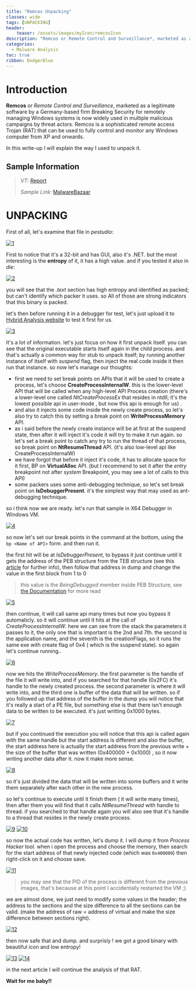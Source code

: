 ```yaml
---
title: "Remcos Unpacking"
classes: wide
tags: [UNPACKING]
header:
    teaser: /assets/images/myIcon/remcosIcon
description: "Remcos or Remote Control and Surveillance*, marketed as a legitimate software by a Germany-based firm Breaking Security for remotely managing Windows systems is now widely used in multiple malicious campaigns by threat actors. Remcos is a sophisticated remote access Trojan (RAT) that can be used to fully control and monitor any Windows computer from XP and onwards."
categories:
  - Malware Analysis
toc: true
ribbon: DodgerBlue
---
```


# Introduction

**Remcos** or *Remote Control and Surveillance*, marketed as a legitimate software by a Germany-based firm Breaking Security for remotely managing Windows systems is now widely used in multiple malicious campaigns by threat actors. Remcos is a sophisticated remote access Trojan (RAT) that can be used to fully control and monitor any Windows computer from XP and onwards.

In this write-up I will explain the way I used to unpack it.



## Sample Information 

>*VT*: [Report](https://www.virustotal.com/gui/file/ad3dc7a0c6ce33a7e45775b3452343eb748fab8823311df58d4599d6a203ff80)
>
>*Sample Link*: [MalwareBazaar](https://bazaar.abuse.ch/sample/ad3dc7a0c6ce33a7e45775b3452343eb748fab8823311df58d4599d6a203ff80)



# UNPACKING

First of all, let's examine that file in *pestudio*:

[![1](/assets/images/malware-analysis/remcosUnpack/1.png)](/assets/images/malware-analysis/remcosUnpack/1.png)

First to notice that it's a 32-bit and has GUI, also it's .NET. but the most interesting is the **entropy** of it, it has a high value. and if you tested it also in *die*:

[![2](/assets/images/malware-analysis/remcosUnpack/2.png)](/assets/images/malware-analysis/remcosUnpack/2.png)

you will see that the *.text* section has  high entropy and identified as packed;  but can't identify which packer it uses. so All of those are strong indicators that this binary is packed.

let's then before running it in a debugger for test, let's just upload it to [Hybrid Analysis website](https://www.hybrid-analysis.com/) to test it first for us.

[![3](/assets/images/malware-analysis/remcosUnpack/3.png)](/assets/images/malware-analysis/remcosUnpack/3.png)

It's a lot of information. let's just focus on how it first unpack itself. you can see that the original executable starts itself again in the child process. and that's actually a common way for stub to unpack itself; by running another instance of itself with *suspend* flag, then inject the real code inside it then run that instance. so now let's manage our thoughts:

- first we need to set break points on APIs that it will be used to create a process, let's choose **CreateProcessInternalW**. this is the lower-level API that will be called when any high-level API Process creation (there's a lower-level one called *NtCreateProcessEx* that resides in ntdll; it's the lowest possible api in user-mode , but now this api is enough for us) .
- and also it injects some code inside the newly create process, so let's also try to catch this by setting a break point on **WriteProcessMemory** API.
- as i said before the newly create instance will be at first at the suspend state, then after it will inject it's code it will try to make it run again. so let's set a break point to catch any try to run the thread of that process, so break point on **NtResumeThread** API. (it's also low-level api like CreateProcessInternalW)
- we have forgot that before it inject it's code, it has to allocate space for it first, BP on **VirtualAlloc** API. (but I recommend to set it after the *entry*  breakpoint not after *system* Breakpoint, you may see a lot of calls to this API)
- some packers uses some anti-debugging technique, so let's set break point on **IsDebuggerPresent**. it's the simplest way that may used as ant-debugging technique.

so i think now we are ready. let's run that sample in X64 Debugger in Windows VM.

[![4](/assets/images/malware-analysis/remcosUnpack/4.png)](/assets/images/malware-analysis/remcosUnpack/4.png)

so now let's set our break points in the command at the bottom, using the ```bp <Name of API>```  form. and then run it.

the first hit will be at *IsDebuggerPresent*, to bypass it just continue until it gets the address of the PEB structure from the TEB structure (see this [article](https://www.wikiwand.com/en/Win32_Thread_Information_Block) for further info), then follow that address in dump and change the value in the first block from 1 to 0 

> this value is the *BeingDebugged* member inside PEB Structure, see [the Documentation](https://learn.microsoft.com/en-us/windows/win32/api/winternl/ns-winternl-peb) for more read

[![5](/assets/images/malware-analysis/remcosUnpack/5.png)](/assets/images/malware-analysis/remcosUnpack/5.png)

then continue, it will call same api many times but now you bypass it automaticly. so it will continue until it hits at the call of *CreateProcessInternalW*. here we can see from the stack the parameters it passes to it, the only one that is important is the 2nd and 7th. the second is the application name, and the seventh is the creationFlags, so it runs the same exe with create flag of 0x4 ( which is the suspend state). so again let's continue running..

[![6](/assets/images/malware-analysis/remcosUnpack/6.png)](/assets/images/malware-analysis/remcosUnpack/6.png)

now we hits the *WriteProcessMemory*. the first parameter is the handle of the file it will write into, and if you searched for that handle (0x2FC) it's handle to the newly created process. the second parameter is where it will write into, and the third one is buffer of the data that will be written. so if you followed up that address of the buffer in the dump you will notice that it's really a start of a PE file, but something else is that there isn't enough data to be written to be executed. it's just writting 0x1000 bytes. 

[![7](/assets/images/malware-analysis/remcosUnpack/7.png)](/assets/images/malware-analysis/remcosUnpack/7.png)

but if you continued the execution you will notice that this api is called again with the same handle but the start address is different and also the buffer, the start address here is actually the start address from the previous write + the size of the buffer that was written (0x400000 + 0x1000) , so it now writing another data after it. now it make more sense.

[![8](/assets/images/malware-analysis/remcosUnpack/8.png)](/assets/images/malware-analysis/remcosUnpack/8.png)

so it's just divided the data that will be written into some buffers and it write them separately after each other in the new process.

so let's continue to execute until it finish them ( it will write many times), then after them you will find that it calls *NtResumeThread* with handle to thread. if you searched to that handle again you will also see that it's handle to a thread that resides in the newly create process.

[![9](/assets/images/malware-analysis/remcosUnpack/9.png)](/assets/images/malware-analysis/remcosUnpack/9.png)
[![10](/assets/images/malware-analysis/remcosUnpack/10.png)](/assets/images/malware-analysis/remcosUnpack/10.png)

so now the actual code has written, let's dump it. I will dump it from *Process Hacker* tool. when i open the process and choose the memory, then search for the start address of that newly injected code (which was ```0x400000```) then right-click on it and choose save.

[![11](/assets/images/malware-analysis/remcosUnpack/11.png)](/assets/images/malware-analysis/remcosUnpack/11.png)

> you may see that the PID of the process is different from the previous images, that's because at this point I accidentally restarted the VM ;) 

we are almost done, we just need to modify some values in the header; the address to the sections and the size difference to all the sections can be valid. (make the address of raw = address of virtual and make the size difference between sections right).

[![12](/assets/images/malware-analysis/remcosUnpack/12.png)](/assets/images/malware-analysis/remcosUnpack/12.png)

then now safe that and dump. and surprisly ! we got a good binary with beautiful icon and low entropy!

[![13](/assets/images/malware-analysis/remcosUnpack/13.png)](/assets/images/malware-analysis/remcosUnpack/13.png)
[![14](/assets/images/malware-analysis/remcosUnpack/14.png)](/assets/images/malware-analysis/remcosUnpack/14.png)  

in the next article I will continue the analysis of that RAT.

**Wait for me baby!!**  

